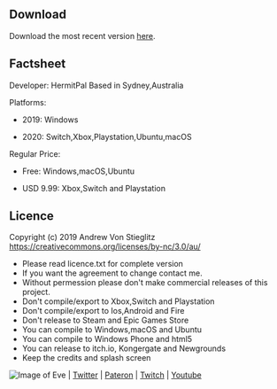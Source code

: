 ## Download
Download the most recent version [here](https://github.com/hermiteve/PaintRogue/releases).

## Factsheet
Developer: 
HermitPal
Based in Sydney,Australia

Platforms:
- 2019: Windows

- 2020: Switch,Xbox,Playstation,Ubuntu,macOS

Regular Price:

- Free: Windows,macOS,Ubuntu

- USD 9.99: Xbox,Switch and Playstation


## Licence
Copyright (c) 2019 Andrew Von Stieglitz https://creativecommons.org/licenses/by-nc/3.0/au/ 
- Please read licence.txt for complete version
- If you want the agreement to change contact me.
- Without permession please don't make commercial releases of this project.
- Don't compile/export to Xbox,Switch and Playstation
- Don't compile/export to Ios,Android and Fire
- Don't release to Steam and Epic Games Store
- You can compile to Windows,macOS and Ubuntu
- You can compile to Windows Phone and html5
- You can release to itch.io, Kongergate and Newgrounds
- Keep the credits and splash screen

![Image of Eve](https://github.com/hermiteve/PaintRogue/blob/master/Website/eve.png?raw=true) | [Twitter](https://twitter.com/HermitPal) 
 | [Pateron](https://www.patreon.com/hermitpal) | [Twitch](https://www.twitch.tv/hermitpal) | [Youtube](https://www.youtube.com/channel/UCg0FxXIGHJp0wVi0UbqypXQ?view_as=subscriber)
